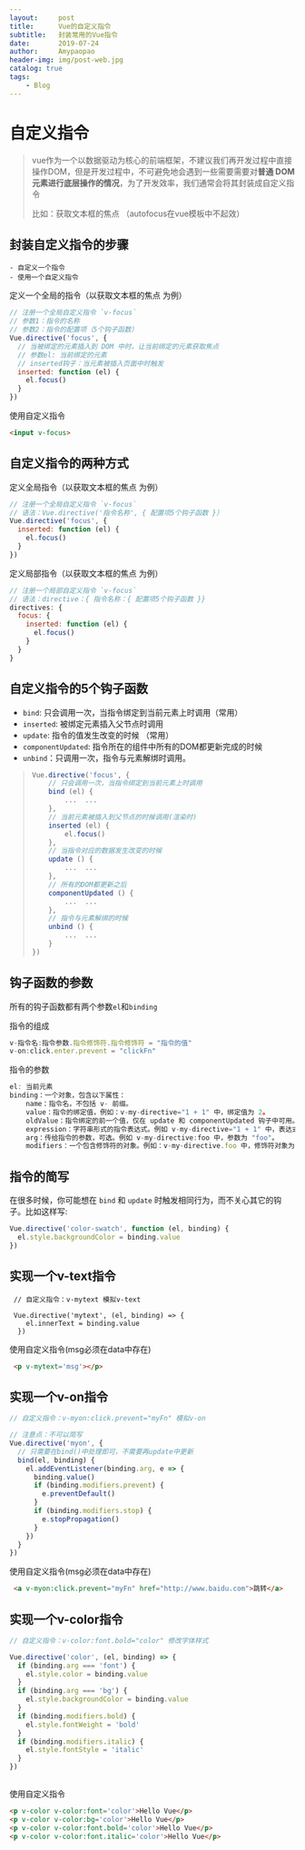 ```yaml
---
layout:     post
title:      Vue的自定义指令
subtitle:   封装常用的Vue指令
date:       2019-07-24
author:     Amypaopao
header-img: img/post-web.jpg
catalog: true
tags:
    - Blog
---
```


# 自定义指令

> vue作为一个以数据驱动为核心的前端框架，不建议我们再开发过程中直接操作DOM，但是开发过程中，不可避免地会遇到一些需要需要对**普通 DOM 元素进行底层操作的情况**，为了开发效率，我们通常会将其封装成自定义指令
>
> 比如：获取文本框的焦点 （autofocus在vue模板中不起效）

## 封装自定义指令的步骤

```
- 自定义一个指令
- 使用一个自定义指令
```

定义一个全局的指令（以获取文本框的焦点 为例）

```js
// 注册一个全局自定义指令 `v-focus`
// 参数1：指令的名称
// 参数2：指令的配置项（5个钩子函数）
Vue.directive('focus', {
  // 当被绑定的元素插入到 DOM 中时，让当前绑定的元素获取焦点
  // 参数el: 当前绑定的元素
  // inserted钩子：当元素被插入页面中时触发
  inserted: function (el) {
    el.focus()
  }
})
```

使用自定义指令

```html
<input v-focus>
```

## 自定义指令的两种方式

定义全局指令（以获取文本框的焦点 为例）

```js
// 注册一个全局自定义指令 `v-focus`
// 语法：Vue.directive('指令名称', { 配置项5个钩子函数 }）
Vue.directive('focus', {
  inserted: function (el) {
    el.focus()
  }
})
```

定义局部指令（以获取文本框的焦点 为例）

```js
// 注册一个局部自定义指令 `v-focus`
// 语法：directive：{ 指令名称：{ 配置项5个钩子函数 }}
directives: {
  focus: {
    inserted: function (el) {
      el.focus()
    }
  }
}
```

## 自定义指令的5个钩子函数

- `bind`:  只会调用一次，当指令绑定到当前元素上时调用（常用）
- `inserted`: 被绑定元素插入父节点时调用
- `update`: 指令的值发生改变的时候  （常用）
- `componentUpdated`: 指令所在的组件中所有的DOM都更新完成的时候
- `unbind`：只调用一次，指令与元素解绑时调用。

> ```js
> Vue.directive('focus', {
>     // 只会调用一次，当指令绑定到当前元素上时调用
>     bind (el) {
>         ...  ...
>     },
>     // 当前元素被插入到父节点的时候调用(渲染时)
>     inserted (el) {
>         el.focus()
>     },
>     // 当指令对应的数据发生改变的时候
>     update () {
>         ...  ...
>     },
>     // 所有的DOM都更新之后
>     componentUpdated () {
>         ...  ...
>     },
>     // 指令与元素解绑的时候
>     unbind () {
>         ...  ...
>     }
> })
> ```
>

## 钩子函数的参数

所有的钩子函数都有两个参数`el`和`binding`

指令的组成

```js
v-指令名:指令参数.指令修饰符.指令修饰符 = "指令的值"
v-on:click.enter.prevent = "clickFn"
```

指令的参数

```js
el: 当前元素
binding：一个对象，包含以下属性：
    name：指令名，不包括 v- 前缀。
    value：指令的绑定值，例如：v-my-directive="1 + 1" 中，绑定值为 2。
    oldValue：指令绑定的前一个值，仅在 update 和 componentUpdated 钩子中可用。无论值是否改变都可用。
    expression：字符串形式的指令表达式。例如 v-my-directive="1 + 1" 中，表达式为 "1 + 1"。
    arg：传给指令的参数，可选。例如 v-my-directive:foo 中，参数为 "foo"。
    modifiers：一个包含修饰符的对象。例如：v-my-directive.foo 中，修饰符对象为 { foo: true }
```

## 指令的简写

在很多时候，你可能想在 `bind` 和 `update` 时触发相同行为，而不关心其它的钩子。比如这样写:

```js
Vue.directive('color-swatch', function (el, binding) {
  el.style.backgroundColor = binding.value
})
```

## 实现一个v-text指令

```	
 // 自定义指令：v-mytext 模拟v-text

 Vue.directive('mytext', (el, binding) => {
    el.innerText = binding.value
  })
```

使用自定义指令(msg必须在data中存在)

```html
 <p v-mytext='msg'></p> 
```

## 实现一个v-on指令

```js
// 自定义指令：v-myon:click.prevent="myFn" 模拟v-on

// 注意点：不可以简写
Vue.directive('myon', {
  // 只需要在bind()中处理即可，不需要再update中更新
  bind(el, binding) {
    el.addEventListener(binding.arg, e => {
      binding.value()
      if (binding.modifiers.prevent) {
        e.preventDefault()
      }
      if (binding.modifiers.stop) {
        e.stopPropagation()
      }
    })
  }
})
```

使用自定义指令(msg必须在data中存在)

```html
 <a v-myon:click.prevent="myFn" href="http://www.baidu.com">跳转</a> 
```



## 实现一个v-color指令

```js
// 自定义指令：v-color:font.bold="color" 修改字体样式

Vue.directive('color', (el, binding) => {
  if (binding.arg === 'font') {
    el.style.color = binding.value
  }
  if (binding.arg === 'bg') {
    el.style.backgroundColor = binding.value
  }
  if (binding.modifiers.bold) {
    el.style.fontWeight = 'bold'
  }
  if (binding.modifiers.italic) {
    el.style.fontStyle = 'italic'
  }
})
   
```

使用自定义指令


```html
<p v-color v-color:font='color'>Hello Vue</p>
<p v-color v-color:bg='color'>Hello Vue</p>
<p v-color v-color:font.bold='color'>Hello Vue</p>
<p v-color v-color:font.italic='color'>Hello Vue</p>
```

